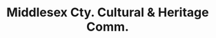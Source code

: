 ---
layout: repo
title: "Middlesex Cty. Cultural & Heritage Comm."
id: 12791
permalink: repos/12791/
---
